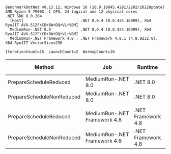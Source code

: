 ```

BenchmarkDotNet v0.13.12, Windows 10 (10.0.19045.4291/22H2/2022Update)
AMD Ryzen 9 7900X, 1 CPU, 24 logical and 12 physical cores
.NET SDK 8.0.204
  [Host]                       : .NET 8.0.4 (8.0.424.16909), X64 RyuJIT AVX-512F+CD+BW+DQ+VL+VBMI
  MediumRun-.NET 8.0           : .NET 8.0.4 (8.0.424.16909), X64 RyuJIT AVX-512F+CD+BW+DQ+VL+VBMI
  MediumRun-.NET Framework 4.8 : .NET Framework 4.8.1 (4.8.9232.0), X64 RyuJIT VectorSize=256

IterationCount=15  LaunchCount=2  WarmupCount=10  

```
| Method                    | Job                          | Runtime            | Mean      | Error     | StdDev    | Ratio | RatioSD | Gen0   | Gen1   | Allocated | Alloc Ratio |
|-------------------------- |----------------------------- |------------------- |----------:|----------:|----------:|------:|--------:|-------:|-------:|----------:|------------:|
| PrepareScheduleReduced    | MediumRun-.NET 8.0           | .NET 8.0           |  7.441 μs | 0.0394 μs | 0.0565 μs |  1.00 |    0.00 | 0.4272 | 0.0076 |   6.98 KB |        1.00 |
| PrepareScheduleNonReduced | MediumRun-.NET 8.0           | .NET 8.0           |  6.123 μs | 0.0584 μs | 0.0837 μs |  0.82 |    0.02 | 0.4272 | 0.0076 |   6.98 KB |        1.00 |
|                           |                              |                    |           |           |           |       |         |        |        |           |             |
| PrepareScheduleReduced    | MediumRun-.NET Framework 4.8 | .NET Framework 4.8 | 24.110 μs | 0.1658 μs | 0.2324 μs |  1.00 |    0.00 | 2.5330 | 0.0305 |  15.64 KB |        1.00 |
| PrepareScheduleNonReduced | MediumRun-.NET Framework 4.8 | .NET Framework 4.8 | 19.502 μs | 0.1580 μs | 0.2265 μs |  0.81 |    0.01 | 2.5330 | 0.0305 |  15.64 KB |        1.00 |
